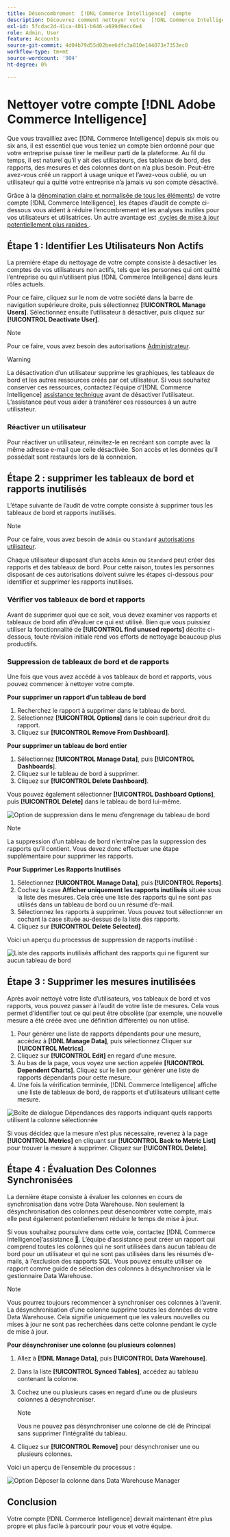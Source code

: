 ```yaml
---
title: Désencombrement  [!DNL Commerce Intelligence]  compte
description: Découvrez comment nettoyer votre  [!DNL Commerce Intelligence] .
exl-id: 5fcdac2d-41ca-4011-b646-a699d9ecc6e4
role: Admin, User
feature: Accounts
source-git-commit: 4d04b79d55d02bee6dfc3a810e144073e7353ec0
workflow-type: tm+mt
source-wordcount: '904'
ht-degree: 0%

---
```


# Nettoyer votre compte [!DNL Adobe Commerce Intelligence]

Que vous travailliez avec [!DNL Commerce Intelligence] depuis six mois ou six ans, il est essentiel que vous teniez un compte bien ordonné pour que votre entreprise puisse tirer le meilleur parti de la plateforme. Au fil du temps, il est naturel qu’il y ait des utilisateurs, des tableaux de bord, des rapports, des mesures et des colonnes dont on n’a plus besoin. Peut-être avez-vous créé un rapport à usage unique et l’avez-vous oublié, ou un utilisateur qui a quitté votre entreprise n’a jamais vu son compte désactivé.

Grâce à la [dénomination claire et normalisée de tous les éléments](../best-practices/naming-elements.md)) de votre compte [!DNL Commerce Intelligence], les étapes d’audit de compte ci-dessous vous aident à réduire l’encombrement et les analyses inutiles pour vos utilisateurs et utilisatrices. Un autre avantage est [&#x200B; cycles de mise à jour potentiellement plus rapides &#x200B;](../best-practices/reduce-update-cycle-time.md).

## Étape 1 : Identifier Les Utilisateurs Non Actifs

La première étape du nettoyage de votre compte consiste à désactiver les comptes de vos utilisateurs non actifs, tels que les personnes qui ont quitté l’entreprise ou qui n’utilisent plus [!DNL Commerce Intelligence] dans leurs rôles actuels.

Pour ce faire, cliquez sur le nom de votre société dans la barre de navigation supérieure droite, puis sélectionnez **[!UICONTROL Manage Users]**. Sélectionnez ensuite l’utilisateur à désactiver, puis cliquez sur **[!UICONTROL Deactivate User]**.

>[!NOTE]
>
>Pour ce faire, vous avez besoin des autorisations [Administrateur](../administrator/user-management/user-management.md).

>[!WARNING]
>
>La désactivation d’un utilisateur supprime les graphiques, les tableaux de bord et les autres ressources créés par cet utilisateur. Si vous souhaitez conserver ces ressources, contactez l’équipe d’[!DNL Commerce Intelligence] [assistance technique](../guide-overview.md#Submitting-a-Support-Ticket) avant de désactiver l’utilisateur. L’assistance peut vous aider à transférer ces ressources à un autre utilisateur.

### Réactiver un utilisateur

Pour réactiver un utilisateur, réinvitez-le en recréant son compte avec la même adresse e-mail que celle désactivée. Son accès et les données qu’il possédait sont restaurés lors de la connexion.

## Étape 2 : supprimer les tableaux de bord et rapports inutilisés

L’étape suivante de l’audit de votre compte consiste à supprimer tous les tableaux de bord et rapports inutilisés.

>[!NOTE]
>
>Pour ce faire, vous avez besoin de `Admin` ou `Standard` [autorisations utilisateur](../administrator/user-management/user-management.md).

Chaque utilisateur disposant d’un accès `Admin` ou `Standard` peut créer des rapports et des tableaux de bord. Pour cette raison, toutes les personnes disposant de ces autorisations doivent suivre les étapes ci-dessous pour identifier et supprimer les rapports inutilisés.

### Vérifier vos tableaux de bord et rapports

Avant de supprimer quoi que ce soit, vous devez examiner vos rapports et tableaux de bord afin d’évaluer ce qui est utilisé. Bien que vous puissiez utiliser la fonctionnalité de **[!UICONTROL find unused reports]** décrite ci-dessous, toute révision initiale rend vos efforts de nettoyage beaucoup plus productifs.

### Suppression de tableaux de bord et de rapports

Une fois que vous avez accédé à vos tableaux de bord et rapports, vous pouvez commencer à nettoyer votre compte.

**Pour supprimer un rapport d’un tableau de bord**

1. Recherchez le rapport à supprimer dans le tableau de bord.
1. Sélectionnez **[!UICONTROL Options]** dans le coin supérieur droit du rapport.
1. Cliquez sur **[!UICONTROL Remove From Dashboard]**.

**Pour supprimer un tableau de bord entier**

1. Sélectionnez **[!UICONTROL Manage Data]**, puis **[!UICONTROL Dashboards**].
1. Cliquez sur le tableau de bord à supprimer.
1. Cliquez sur **[!UICONTROL Delete Dashboard]**.

Vous pouvez également sélectionner **[!UICONTROL Dashboard Options]**, puis **[!UICONTROL Delete]** dans le tableau de bord lui-même.

![Option de suppression dans le menu d’engrenage du tableau de bord](../../mbi/assets/Delete_from_dashboard.png)

>[!NOTE]
>
>La suppression d’un tableau de bord n’entraîne pas la suppression des rapports qu’il contient. Vous devez donc effectuer une étape supplémentaire pour supprimer les rapports.

**Pour Supprimer Les Rapports Inutilisés**

1. Sélectionnez **[!UICONTROL Manage Data]**, puis **[!UICONTROL Reports]**.
1. Cochez la case **Afficher uniquement les rapports inutilisés** située sous la liste des mesures. Cela crée une liste des rapports qui ne sont pas utilisés dans un tableau de bord ou un résumé d’e-mail.
1. Sélectionnez les rapports à supprimer. Vous pouvez tout sélectionner en cochant la case située au-dessus de la liste des rapports.
1. Cliquez sur **[!UICONTROL Delete Selected]**.

Voici un aperçu du processus de suppression de rapports inutilisé :

![Liste des rapports inutilisés affichant des rapports qui ne figurent sur aucun tableau de bord](../../mbi/assets/unused_reports.png)

## Étape 3 : Supprimer les mesures inutilisées

Après avoir nettoyé votre liste d’utilisateurs, vos tableaux de bord et vos rapports, vous pouvez passer à l’audit de votre liste de mesures. Cela vous permet d’identifier tout ce qui peut être obsolète (par exemple, une nouvelle mesure a été créée avec une définition différente) ou non utilisé.

1. Pour générer une liste de rapports dépendants pour une mesure, accédez à **[!DNL Manage Data]**, puis sélectionnez Cliquer sur **[!UICONTROL Metrics]**.
1. Cliquez sur **[!UICONTROL Edit]** en regard d’une mesure.
1. Au bas de la page, vous voyez une section appelée **[!UICONTROL Dependent Charts]**. Cliquez sur le lien pour générer une liste de rapports dépendants pour cette mesure.
1. Une fois la vérification terminée, [!DNL Commerce Intelligence] affiche une liste de tableaux de bord, de rapports et d’utilisateurs utilisant cette mesure.

![Boîte de dialogue Dépendances des rapports indiquant quels rapports utilisent la colonne sélectionnée](../../mbi/assets/report_dependecies.png)

Si vous décidez que la mesure n’est plus nécessaire, revenez à la page **[!UICONTROL Metrics]** en cliquant sur **[!UICONTROL Back to Metric List]** pour trouver la mesure à supprimer. Cliquez sur **[!UICONTROL Delete]**.

## Étape 4 : Évaluation Des Colonnes Synchronisées

La dernière étape consiste à évaluer les colonnes en cours de synchronisation dans votre Data Warehouse. Non seulement la désynchronisation des colonnes peut désencombrer votre compte, mais elle peut également potentiellement réduire le temps de mise à jour.

Si vous souhaitez poursuivre dans cette voie, contactez [!DNL Commerce Intelligence]’assistance [&#128279;](../guide-overview.md#Submitting-a-Support-Ticket). L’équipe d’assistance peut créer un rapport qui comprend toutes les colonnes qui ne sont utilisées dans aucun tableau de bord pour un utilisateur et qui ne sont pas utilisées dans les résumés d’e-mails, à l’exclusion des rapports SQL. Vous pouvez ensuite utiliser ce rapport comme guide de sélection des colonnes à désynchroniser via le gestionnaire Data Warehouse.

>[!NOTE]
>
>Vous pourrez toujours recommencer à synchroniser ces colonnes à l’avenir. La désynchronisation d’une colonne supprime toutes les données de votre Data Warehouse. Cela signifie uniquement que les valeurs nouvelles ou mises à jour ne sont pas recherchées dans cette colonne pendant le cycle de mise à jour.

**Pour désynchroniser une colonne (ou plusieurs colonnes)**

1. Allez à **[!DNL Manage Data]**, puis **[!UICONTROL Data Warehouse]**.
1. Dans la liste **[!UICONTROL Synced Tables]**, accédez au tableau contenant la colonne.
1. Cochez une ou plusieurs cases en regard d’une ou de plusieurs colonnes à désynchroniser.

   >[!NOTE]
   >
   >Vous ne pouvez pas désynchroniser une colonne de clé de Principal sans supprimer l’intégralité du tableau.

1. Cliquez sur **[!UICONTROL Remove]** pour désynchroniser une ou plusieurs colonnes.

Voici un aperçu de l’ensemble du processus :

![Option Déposer la colonne dans Data Warehouse Manager](../../mbi/assets/drop_column.png)

## Conclusion

Votre compte [!DNL Commerce Intelligence] devrait maintenant être plus propre et plus facile à parcourir pour vous et votre équipe.
